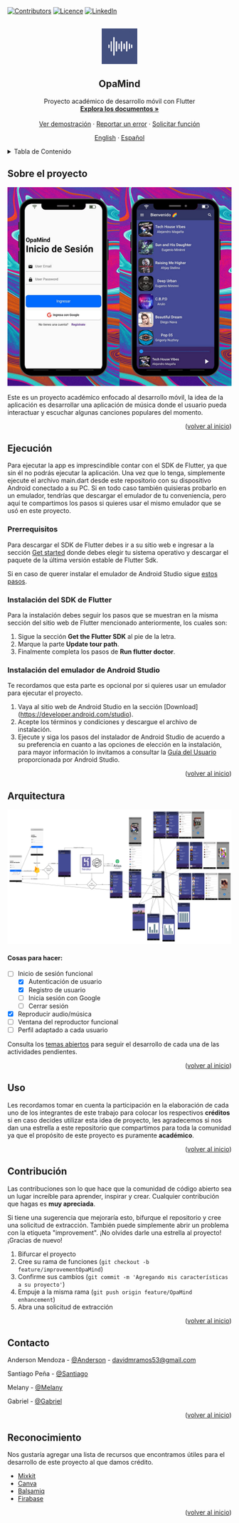 <div id="top"></div>

<!-- PROJECT SHIELDS -->
[![Contributors][contributors-shield]][contributors-url]
[![Licence](https://img.shields.io/github/license/Ileriayo/markdown-badges?style=for-the-badge)](./LICENSE)
[![LinkedIn][linkedin-shield]][linkedin-url]



<!-- PROJECT LOGO -->
<br />
<div align="center">
  <a href="https://github.com/AnderMendoza/OpaMind-frontend">
    <img src="./assets/icon/icon.png" alt="Logo" width="80" height="80">
  </a>

  <h2 align="center">OpaMind</h2>

  <p align="center">
    Proyecto académico de desarrollo móvil con Flutter
    <br />
    <a href="https://github.com/AnderMendoza/OpaMind-frontend"><strong>Explora los documentos »</strong></a>
    <br />
    <br />
    <a href="https://github.com/AnderMendoza/OpaMind-frontend">Ver demostración</a>
    ·
    <a href="https://github.com/AnderMendoza/OpaMind-frontend/issues">Reportar un error</a>
    ·
    <a href="https://github.com/AnderMendoza/OpaMind-frontend/issues">Solicitar función</a>
  </p>
  <p align="center">
    <a href="/README.md">English</a>
    ·
    <a href="/READMEes.md">Español</a>
  </p>
</div>



<!-- TABLE OF CONTENTS -->
<details>
  <summary>Tabla de Contenido</summary>
  <ol>
    <li>
      <a href="#sobre-el-proyecto">Sobre el proyecto</a>
    </li>
    <li>
      <a href="#ejecución">Ejecución</a>
      <ul>
        <li><a href="#prerrequisitos">Prerrequisitos</a></li>
        <li><a href="#instalación-del-sdk-de-flutter">Instalación del SDK de Flutter</a></li>
        <li><a href="#instalación-del-emulador-de-android-studio">Instalación del emulador de Android Studio</a></li>
      </ul>
    </li>
    <li><a href="#uso">Uso</a></li>
    <li><a href="#arquitectura">Arquitectura</a></li>
    <li><a href="#contribución">Contribución</a></li>
    <li><a href="#contacto">Contacto</a></li>
    <li><a href="#reconocimiento">Reconocimiento</a></li>
  </ol>
</details>



<!-- ABOUT THE PROJECT -->
## Sobre el proyecto

![Product Name Screen Shot][product-screenshot]

Este es un proyecto académico enfocado al desarrollo móvil, la idea de la aplicación es desarrollar una aplicación de música donde el usuario pueda interactuar y escuchar algunas canciones populares del momento.

<p align="right">(<a href="#top">volver al inicio</a>)</p>



<!-- GETTING STARTED -->
## Ejecución

Para ejecutar la app es imprescindible contar con el SDK de Flutter, ya que sin él no podrás ejecutar la aplicación. Una vez que lo tenga, simplemente ejecute el archivo main.dart desde este repositorio con su dispositivo Android conectado a su PC. Si en todo caso también quisieras probarlo en un emulador, tendrías que descargar el emulador de tu conveniencia, pero aquí te compartimos los pasos si quieres usar el mismo emulador que se usó en este proyecto.

### Prerrequisitos

Para descargar el SDK de Flutter debes ir a su sitio web e ingresar a la sección [Get started](https://docs.flutter.dev/get-started/install) donde debes elegir tu sistema operativo y descargar el paquete de la última versión estable de Flutter Sdk.<br/>

Si en caso de querer instalar el emulador de Android Studio sigue <a href="#instalación-del-emulador-de-android-studio">estos pasos</a>.

### Instalación del SDK de Flutter

Para la instalación debes seguir los pasos que se muestran en la misma sección del sitio web de Flutter mencionado anteriormente, los cuales son:

1. Sigue la sección **Get the Flutter SDK** al pie de la letra.
2. Marque la parte **Update tour path**.
3. Finalmente completa los pasos de **Run flutter doctor**.

### Instalación del emulador de Android Studio

Te recordamos que esta parte es opcional por si quieres usar un emulador para ejecutar el proyecto.

1. Vaya al sitio web de Android Studio en la sección [Download] (https://developer.android.com/studio).
2. Acepte los términos y condiciones y descargue el archivo de instalación.
3. Ejecute y siga los pasos del instalador de Android Studio de acuerdo a su preferencia en cuanto a las opciones de elección en la instalación, para mayor información lo invitamos a consultar la [Guía del Usuario](https://developer.android.com/studio/intro) proporcionada por Android Studio.

<p align="right">(<a href="#top">volver al inicio</a>)</p>



<!-- ROADMAP -->
## Arquitectura

![Architech Name Screen Shot][architech-screenshot]

#### Cosas para hacer:

- [ ] Inicio de sesión funcional
    - [X] Autenticación de usuario
    - [X] Registro de usuario
    - [ ] Inicia sesión con Google
    - [ ] Cerrar sesión
- [x] Reproducir audio/música
- [ ] Ventana del reproductor funcional
- [ ] Perfil adaptado a cada usuario

Consulta los [temas abiertos](https://github.com/AnderMendoza/OpaMind-frontend/issues) para seguir el desarrollo de cada una de las actividades pendientes.

<p align="right">(<a href="#top">volver al inicio</a>)</p>



<!-- USAGE EXAMPLES -->
## Uso

Les recordamos tomar en cuenta la participación en la elaboración de cada uno de los integrantes de este trabajo para colocar los respectivos **créditos** si en caso decides utilizar esta idea de proyecto, les agradecemos si nos dan una estrella a este repositorio que compartimos para toda la comunidad ya que el propósito de este proyecto es puramente **académico**.

<p align="right">(<a href="#top">volver al inicio</a>)</p>



<!-- CONTRIBUTING -->
## Contribución

Las contribuciones son lo que hace que la comunidad de código abierto sea un lugar increíble para aprender, inspirar y crear. Cualquier contribución que hagas es **muy apreciada**.

Si tiene una sugerencia que mejoraría esto, bifurque el repositorio y cree una solicitud de extracción. También puede simplemente abrir un problema con la etiqueta "improvement". ¡No olvides darle una estrella al proyecto! ¡Gracias de nuevo!

1. Bifurcar el proyecto
2. Cree su rama de funciones (`git checkout -b feature/improvementOpaMind`)
3. Confirme sus cambios (`git commit -m 'Agregando mis características a su proyecto'`)
4. Empuje a la misma rama (`git push origin feature/OpaMind enhancement`)
5. Abra una solicitud de extracción

<p align="right">(<a href="#top">volver al inicio</a>)</p>



<!-- CONTACT -->
## Contacto

Anderson Mendoza - [@Anderson](https://www.linkedin.com/in/anderson-mendoza-ramos-7551141b7/) - davidmramos53@gmail.com

Santiago Peña - [@Santiago](https://github.com/Isntlambo)

Melany - [@Melany](https://github.com/mel2910)

Gabriel - [@Gabriel](https://github.com/KennaiDeKennia)

<p align="right">(<a href="#top">volver al inicio</a>)</p>



<!-- ACKNOWLEDGMENTS -->
## Reconocimiento

Nos gustaría agregar una lista de recursos que encontramos útiles para el desarrollo de este proyecto al que damos crédito.

* [Mixkit](https://mixkit.co/free-stock-music/)
* [Canva](https://www.canva.com/)
* [Balsamiq](https://balsamiq.cloud/)
* [Firabase](https://firebase.google.com/)

<p align="right">(<a href="#top">volver al inicio</a>)</p>



<!-- MARKDOWN LINKS & IMAGES -->
<!-- https://www.markdownguide.org/basic-syntax/#reference-style-links -->
[contributors-shield]: https://img.shields.io/badge/CONTRIBUIDORES-4-green?style=for-the-badge
[contributors-url]: https://github.com/AnderMendoza/OpaMind-frontend/graphs/contributors
[linkedin-shield]: https://img.shields.io/badge/-LinkedIn-black.svg?style=for-the-badge&logo=linkedin&colorB=555
[linkedin-url]: https://www.linkedin.com/in/anderson-mendoza-ramos-7551141b7/
[product-screenshot]: assets/mockup/login.png
[architech-screenshot]: assets/architech/Arquitectura%20de%20OpaMind.png
